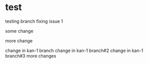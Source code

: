 # test
testing 
branch
fixing issue 1

some change

more change

change in kan-1 branch
change in kan-1 branch#2
change in kan-1 branch#3
more changes
